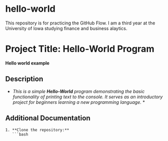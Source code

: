# hello-world
This repository is for practicing the GitHub Flow.
I am a third year at the University of Iowa studying finance and business alaytics.
# **Project Title: Hello-World Program**
**Hello world example**
## **Description**
* *This is a simple **Hello-World** program demonstrating the basic functionality of printing text to the console. It serves as an introductory project for beginners learning a new programming language.* *

## **Additional Documentation**
~~~~	Documentation~~~~	
1. **Clone the repository:**
   ```bash
